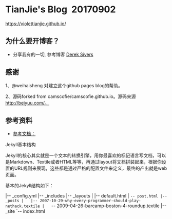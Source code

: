 # TianJie's Blog  20170902 

https://violettianjie.github.io/

## 为什么要开博客？ 

- 分享我有的一切, 参考博客 [Derek Sivers]( https://sivers.org/sharing)

## 感谢

1、@weihaisheng 对建立这个github pages blog的帮助。

2、源码forked from camscofie/camscofie.github.io。源码来源 http://beiyuu.com/。

## 参考资料

- [参考文档：](http://beiyuu.com/github-pages)

Jekyll基本结构

Jekyll的核心其实就是一个文本的转换引擎，用你最喜欢的标记语言写文档，可以是Markdown、Textile或者HTML等等，再通过layout将文档拼装起来，根据你设置的URL规则来展现，这些都是通过严格的配置文件来定义，最终的产出就是web页面。

基本的Jekyll结构如下：

|-- _config.yml
|-- _includes
|-- _layouts
|   |-- default.html
|   `-- post.html
|-- _posts
|   |-- 2007-10-29-why-every-programmer-should-play-nethack.textile
|   `-- 2009-04-26-barcamp-boston-4-roundup.textile
|-- _site
`-- index.html
